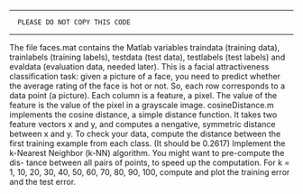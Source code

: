 ***********************************************
      PLEASE DO NOT COPY THIS CODE
***********************************************

The file faces.mat contains the Matlab variables traindata (training data), trainlabels (training labels), testdata (test data), testlabels (test labels) and evaldata (evaluation data, needed later). This is a facial attractiveness classification task: given a picture of a face, you need to predict whether the average rating of the face is hot or not. So, each row corresponds to a data point (a picture). Each column is a feature, a pixel. The value of the feature is the value of the pixel in a grayscale image. cosineDistance.m implements the cosine distance, a simple distance function. It takes two feature vectors x and y, and computes a nengative, symmetric distance between x and y. To check your data, compute the distance between the first training example from each class. (It should be 0.2617)
Implement the k-Nearest Neighbor (k-NN) algorithm. You might want to pre-compute the dis- tance between all pairs of points, to speed up the computation. For k = 1, 10, 20, 30, 40, 50, 60, 70, 80, 90, 100, compute and plot the training error and the test error. 

